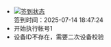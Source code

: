 - [![签到状态](https://github.com/p7wm/Cloud189-Actions/actions/workflows/main.yml/badge.svg?branch=main)](https://github.com/p7wm/Cloud189-Actions/actions/workflows/main.yml) <br> 签到时间：2025-07-14 18:47:24
- 开始执行帐号1
- 设备ID不存在，需要二次设备校验
